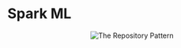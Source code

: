 # Spark ML

<p align="center">
  <img src="https://i.imgur.com/xtF7iXC.png" alt="The Repository Pattern"/>
</p>